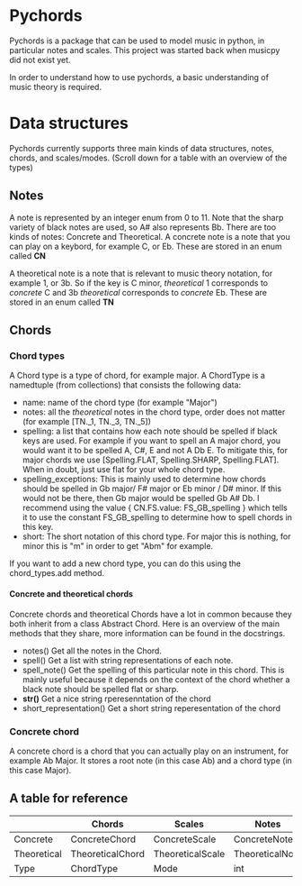 # Pychords

Pychords is a package that can be used to model music in python, in particular notes and scales.
This project was started back when musicpy did not exist yet.

In order to understand how to use pychords, a basic understanding of music theory is required.

# Data structures

Pychords currently supports three main kinds of data structures, notes, chords, and scales/modes.
(Scroll down for a table with an overview of the types)

## Notes

A note is represented by an integer enum from 0 to 11. Note that the sharp variety of black notes are used, so A# also represents Bb.
There are too kinds of notes: Concrete and Theoretical.
A concrete note is a note that you can play on a keybord, for example C, or Eb.
These are stored in an enum called **CN**

A theoretical note is a note that is relevant to music theory notation, for example 1, or 3b.
So if the key is C minor, *theoretical* 1 corresponds to *concrete* C and 3b *theoretical* corresponds to *concrete* Eb.
These are stored in an enum called **TN**

## Chords

### Chord types

A Chord type is a type of chord, for example major.
A ChordType is a namedtuple (from collections) that consists the following data:

* name: name of the chord type (for example "Major")
* notes: all the *theoretical* notes in the chord type, order does not matter (for example [TN._1, TN._3, TN._5])
* spelling: a list that contains how each note should be spelled if black keys are used. 
For example if you want to spell an A major chord, you would want it to be spelled A, C#, E and not A Db E.
To mitigate this, for major chords we use [Spelling.FLAT, Spelling.SHARP, Spelling.FLAT].
When in doubt, just use flat for your whole chord type.
* spelling_exceptions: This is mainly used to determine how chords should be spelled in Gb major/ F# major or Eb minor / D# minor.
If this would not be there, then Gb major would be spelled Gb A# Db. I recommend using the value
{ CN.FS.value: FS_GB_spelling } 
which tells it to use the constant FS_GB_spelling to determine how to spell chords in this key.
* short: The short notation of this chord type. For major this is nothing, for minor this is "m" in order to get "Abm" for example.

If you want to add a new chord type, you can do this using the chord_types.add method.

#### Concrete and theoretical chords

Concrete chords and theoretical Chords have a lot in common because they both inherit from a class Abstract Chord.
Here is an overview of the main methods that they share, more information can be found in the docstrings.

* notes()
Get all the notes in the Chord.
* spell()
Get a list with string representations of each note.
* spell_note()
Get the spelling of this particular note in this chord.
This is mainly useful because it depends on the context of the chord whether a black note should be spelled flat or sharp.
* __str()__
Get a nice string rperesenntation of the chord
* short_representation()
Get a short string reperesentation of the chord

### Concrete chord

A concrete chord is a chord that you can actually play on an instrument, for example Ab Major.
It stores a root note (in this case Ab) and a chord type (in this case Major).


## A table for reference

|  | **Chords** | **Scales** | **Notes** |
|--|------------|-----------|---------------|
| Concrete | ConcreteChord | ConcreteScale | ConcreteNote |
| Theoretical | TheoreticalChord | TheoreticalScale | TheoreticalNote |
| Type | ChordType | Mode | int |
